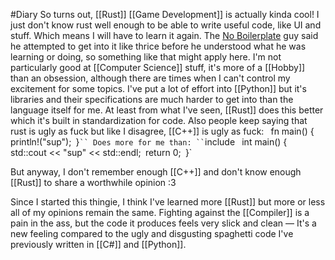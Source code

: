  #Diary
So turns out, [[Rust]] [[Game Development]] is actually kinda cool!
I just don't know rust well enough to be able to write useful code, like UI and stuff.
Which means I will have to learn it again. The [No Boilerplate](http://www.youtube.com/@NoBoilerplate) guy said he attempted to get into it like thrice before he understood what he was learning or doing, so something like that might apply here. I'm not particularly good at [[Computer Science]] stuff, it's more of a [[Hobby]] than an obsession, although there are times when I can't control my excitement for some topics.
I've put a lot of effort into [[Python]] but it's libraries and their specifications are much harder to get into than the language itself for me. At least from what I've seen, [[Rust]] does this better which it's built in standardization for code.
Also people keep saying that rust is ugly as fuck but like I disagree, [[C++]] is ugly as fuck:
`
`fn main() {`
    `println!("sup");`
`}`
``
Does more for me than:
``
`include <iostream>`
`int main() {`
    `std::cout << "sup" << std::endl;`
    `return 0;`
`}`

But anyway, I don't remember enough [[C++]] and don't know enough [[Rust]] to share a worthwhile opinion :3

Since I started this thingie, I think I've learned more [[Rust]] but more or less all of my opinions remain the same. Fighting against the [[Compiler]] is a pain in the ass, but the code it produces feels very slick and clean — It's a new feeling compared to the ugly and disgusting spaghetti code I've previously written in [[C#]] and [[Python]]. 